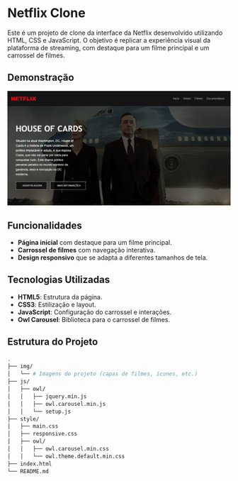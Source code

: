 # Netflix Clone

Este é um projeto de clone da interface da Netflix desenvolvido utilizando HTML, CSS e JavaScript. O objetivo é replicar a experiência visual da plataforma de streaming, com destaque para um filme principal e um carrossel de filmes.

## Demonstração

![Demonstração do Projeto](img/netflix-homepage.png)

## Funcionalidades

- **Página inicial** com destaque para um filme principal.
- **Carrossel de filmes** com navegação interativa.
- **Design responsivo** que se adapta a diferentes tamanhos de tela.

## Tecnologias Utilizadas

- **HTML5**: Estrutura da página.
- **CSS3**: Estilização e layout.
- **JavaScript**: Configuração do carrossel e interações.
- **Owl Carousel**: Biblioteca para o carrossel de filmes.

## Estrutura do Projeto

```bash
.
├── img/
│   └── # Imagens do projeto (capas de filmes, ícones, etc.)
├── js/
│   ├── owl/
│   │   ├── jquery.min.js
│   │   ├── owl.carousel.min.js
│   │   └── setup.js
├── style/
│   ├── main.css
│   ├── responsive.css
│   ├── owl/
│   │   ├── owl.carousel.min.css
│   │   └── owl.theme.default.min.css
├── index.html
└── README.md
